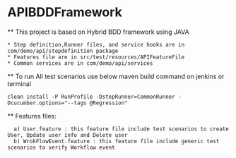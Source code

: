 # APIBDDFramework

** This project is based on Hybrid BDD framework using JAVA
    
    * Step definition,Runner files, and service hooks are in com/demo/api/stepdefinition package
    * Features file are in src/test/resources/APIFeatureFile
    * Common services are in com/demo/api/services

** To run All test scenarios use below maven build command on jenkins or terminal
    
    clean install -P RunProfile -DstepRunner=CommonRunner -Dcucumber.options="--tags @Regression" 


 ** Features files:

      a) User.feature : this feature file include test scenarios to create User, Update user info and Delete user
      b) WrokFlowEvent.feature : this feature file include generic test scenarios to verify Workflow event 

